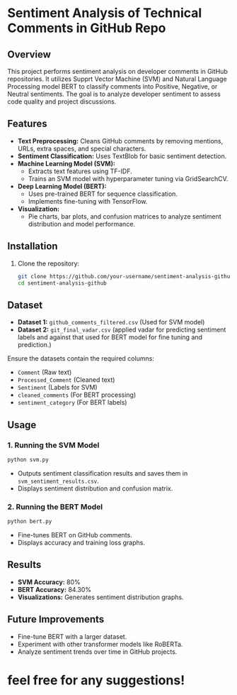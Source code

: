 # Sentiment Analysis of Technical Comments in GitHub Repo

## Overview
This project performs sentiment analysis on developer comments in GitHub repositories. It utilizes Supprt Vector Machine (SVM) and Natural Language Processing model BERT to classify comments into Positive, Negative, or Neutral sentiments. The goal is to analyze developer sentiment to assess code quality and project discussions.

## Features
- **Text Preprocessing:** Cleans GitHub comments by removing mentions, URLs, extra spaces, and special characters.
- **Sentiment Classification:** Uses TextBlob for basic sentiment detection.
- **Machine Learning Model (SVM):**
  - Extracts text features using TF-IDF.
  - Trains an SVM model with hyperparameter tuning via GridSearchCV.
- **Deep Learning Model (BERT):**
  - Uses pre-trained BERT for sequence classification.
  - Implements fine-tuning with TensorFlow.
- **Visualization:**
  - Pie charts, bar plots, and confusion matrices to analyze sentiment distribution and model performance.

## Installation
1. Clone the repository:
   ```bash
   git clone https://github.com/your-username/sentiment-analysis-github.git
   cd sentiment-analysis-github
   ```

## Dataset
- **Dataset 1:** `github_comments_filtered.csv` (Used for SVM model)
- **Dataset 2:** `git_final_vadar.csv` (applied vadar for predicting sentiment labels and against that used for BERT model for fine tuning and prediction.)

Ensure the datasets contain the required columns:
- `Comment` (Raw text)
- `Processed_Comment` (Cleaned text)
- `Sentiment` (Labels for SVM)
- `cleaned_comments` (For BERT processing)
- `sentiment_category` (For BERT labels)

## Usage
### 1. Running the SVM Model
```bash
python svm.py
```
- Outputs sentiment classification results and saves them in `svm_sentiment_results.csv`.
- Displays sentiment distribution and confusion matrix.

### 2. Running the BERT Model
```bash
python bert.py
```
- Fine-tunes BERT on GitHub comments.
- Displays accuracy and training loss graphs.

## Results
- **SVM Accuracy:** 80%
- **BERT Accuracy:** 84.30%
- **Visualizations:** Generates sentiment distribution graphs.

## Future Improvements
- Fine-tune BERT with a larger dataset.
- Experiment with other transformer models like RoBERTa.
- Analyze sentiment trends over time in GitHub projects.

# feel free for any suggestions!
